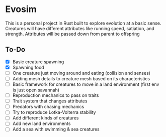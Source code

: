 # Evosim

This is a personal project in Rust built to explore evolution at a basic sense.
Creatures will have different attributes like running speed, satiation, and
strength. Attributes will be passed down from parent to offspring

## To-Do

- [x] Basic creature spawning
- [x] Spawning food
- [ ] One creature just moving around and eating (collision and senses)
- [ ] Adding mesh details to creature mesh based on its characteristics
- [ ] Basic framework for creatures to move in a land environment (first env
      is just open savannah)
- [ ] Reproduction mechanics to pass on traits
- [ ] Trait system that changes attributes
- [ ] Predators with chasing mechanics
- [ ] Try to reproduce Lotka-Volterra stability
- [ ] Add different kinds of creatures
- [ ] Add new land environments
- [ ] Add a sea with swimming & sea creatures
